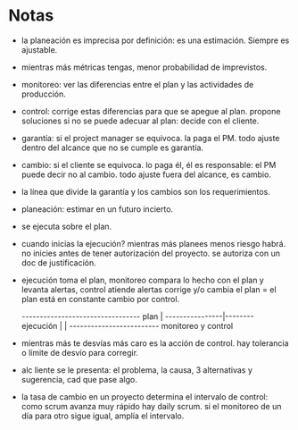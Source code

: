 # Notas 

- la planeación es imprecisa por definición: es una estimación. Siempre es ajustable.

- mientras más métricas tengas, menor probabilidad de imprevistos.

- monitoreo: ver las diferencias entre el plan y las actividades de producción.

- control: corrige estas diferencias para que se apegue al plan. propone soluciones si no se puede adecuar al plan: decide con el cliente.

- garantía: si el project manager se equivoca. la paga el PM. todo ajuste dentro del alcance que no se cumple es garantía.

- cambio: si el cliente se equivoca. lo paga él, él es responsable: el PM puede decir no al cambio. todo ajuste fuera del alcance, es cambio.

- la línea que divide la garantía y los cambios son los requerimientos. 

- planeación: estimar en un futuro incierto.

- se ejecuta sobre el plan.

- cuando inicias la ejecución? mientras más planees menos riesgo habrá. no inicies antes de tener autorización del proyecto. se autoriza con un doc de justificación.

- ejecución toma el plan, monitoreo compara lo hecho con el plan y levanta alertas, control atiende alertas corrige y/o cambia el plan = el plan está en constante cambio por control.

	--------------------------------- plan
				|
		----------------|-------- ejecución
			|	|
		------------------------- monitoreo y control

- mientras más te desvías más caro es la acción de control. hay tolerancia o límite de desvío para corregir.

- alc liente se le presenta: el problema, la causa, 3 alternativas y sugerencia, cad que pase algo.

- la tasa de cambio en un proyecto determina el intervalo de control: como scrum avanza muy rápido hay daily scrum. si el monitoreo de un día para otro sigue igual, amplía el intervalo.
